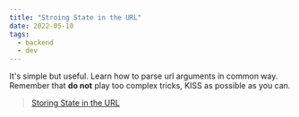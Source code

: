 ```yaml
---
title: "Stroing State in the URL"
date: 2022-05-10
tags:
  - backend
  - dev
---
```


It's simple but useful. Learn how to parse url arguments in common way. Remember
that **do not** play too complex tricks, KISS as possible as you can.

> [Storing State in the URL](https://antonz.org/storing-state)
